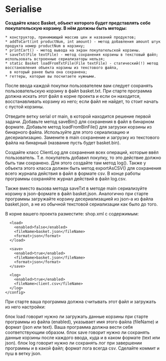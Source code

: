 # Serialise

**Создайте класс Basket, объект которого будет представлять себе покупательскую корзину. В нём должны быть методы:**
```
* конструктор, принимающий массив цен и названий продуктов;
* addToCart(int productNum, int amount) - метод добавления amount штук продукта номер productNum в корзину;
* printCart() - метод вывода на экран покупательской корзины.
* saveTxt(File textFile) - метод сохранения корзины в текстовый файл; использовать встроенные сериализаторы нельзя;
* static Basket loadFromTxtFile(File textFile) - статический(!) метод восстановления объекта корзины из текстового файла,
  в который ранее была она сохранена;
* геттеры, которые вы посчитаете нужными.
```
После ввода каждой покупки пользователем вам следует сохранять пользовательскую корзину в файл basket.txt. При старте программа должна искать этот файл в корне 
проекта и если он находится, восстанавливать корзину из него; если файл не найдет, то стоит начать с пустой корзины.

Отведите ветку serial от main, в которой находится решение первой задачи.
Добавьте метод saveBin() для сохранения в файл в бинарном формате.
Добавьте метод loadFromBinFile() для загрузки корзины из бинарного файла.
Используйте для этого сериализацию и десериализацию. Замените в main сохранение и загрузку из текстового файла на бинарный (название пусть будет basket.bin).

Создайте класс ClientLog для сохранения всех операций, которые ввёл пользователь. Т.е. покупатель добавил покупку, то это действие должно быть там сохранено. 
Для этого создайте там метод log(). Также у объекта этого класса должен быть метод exportAsCSV() для сохранения всего журнала действия в файл в формате csv.
В конце работы программы сохраняйте журнал действий в файл log.csv.

Также вместо вызова метода saveTxt в методе main сериализуйте корзину в json-формате в файл basket.json. Аналогично при старте программы загружайте корзину 
десериализацией из json-а из файла basket.json, а не из обычной текстовой сериализации как было до того.

В корне вашего проекта разместите: shop.xml с содержимым:

```<config>
  <load>
    <enabled>false</enabled>
    <fileName>basket.json</fileName>
    <format>json</format>
  </load>
  
  <save>
    <enabled>true</enabled>
    <fileName>basket.json</fileName>
    <format>json</format>
  </save>
  
  <log>
    <enabled>true</enabled>
    <fileName>client.csv</fileName>
  </log>
</config>
```
При старте ваша программа должна считывать этот файл и загружать из него настройки:

блок load говорит нужно ли загружать данные корзины при старте программы из файла (enabled), указывает имя этого файла (fileName) и формат (json или text). 
Ваша программа должна вести себя соответствующим образом.
блок save говорит нужно ли сохранять данные корзины после каждого ввода, куда и в каком формате (text или json).
блок log говорит нужно ли сохранять лог при завершении программы и в какой файл; формат лога всегда csv.
Сделайте коммит и пуш в ветку json.
